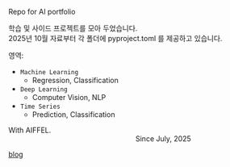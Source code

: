 Repo for AI portfolio  

학습 및 사이드 프로젝트를 모아 두었습니다.  
2025년 10월 자료부터 각 폴더에 pyproject.toml 를 제공하고 있습니다.  

영역:
- `Machine Learning`
  - Regression, Classification
- `Deep Learning`
  - Computer Vision, NLP  
- `Time Series`
  - Prediction, Classification 

With AIFFEL.<br/>
&emsp;&emsp;&emsp;&emsp;&emsp;&emsp;&emsp;&emsp;&emsp;&emsp;&emsp;&emsp;&emsp;&emsp;&emsp;&emsp;&emsp;&emsp;Since July, 2025

[blog](https://snhzyn.github.io/)
